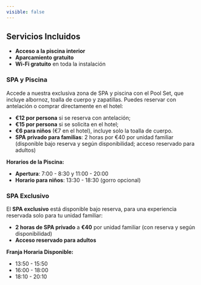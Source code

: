 ```yaml
---
visible: false
---
```


## Servicios Incluidos

- **Acceso a la piscina interior**  
- **Aparcamiento gratuito**  
- **Wi-Fi gratuito** en toda la instalación  

### SPA y Piscina

Accede a nuestra exclusiva zona de SPA y piscina con el Pool Set, que incluye albornoz, toalla de cuerpo y zapatillas. Puedes reservar con antelación o comprar directamente en el hotel:

- **€12 por persona** si se reserva con antelación;  
- **€15 por persona** si se solicita en el hotel;  
- **€6 para niños** (€7 en el hotel), incluye solo la toalla de cuerpo.  
- **SPA privado para familias**: 2 horas por €40 por unidad familiar (disponible bajo reserva y según disponibilidad; acceso reservado para adultos)  

**Horarios de la Piscina:**  
- **Apertura**: 7:00 - 8:30 y 11:00 - 20:00  
- **Horario para niños**: 13:30 - 18:30 (gorro opcional)  

### SPA Exclusivo

El **SPA exclusivo** está disponible bajo reserva, para una experiencia reservada solo para tu unidad familiar:

- **2 horas de SPA privado** a **€40** por unidad familiar (con reserva y según disponibilidad)  
- **Acceso reservado para adultos**  

**Franja Horaria Disponible:**  
- 13:50 - 15:50  
- 16:00 - 18:00  
- 18:10 - 20:10  
